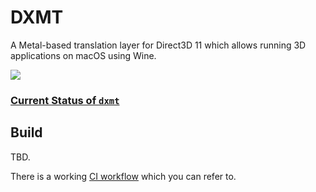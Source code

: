 # DXMT

A Metal-based translation layer for Direct3D 11 which allows running 3D applications on macOS using Wine.

![](https://github.com/3Shain/dxmt/raw/main/docs/anim.gif)

### [Current Status of `dxmt`](https://github.com/3Shain/dxmt/blob/main/docs/PROGRESS.md)

## Build

TBD.

There is a working [CI workflow](https://github.com/3Shain/dxmt/blob/main/.github/workflows/ci.yml) which you can refer to.

